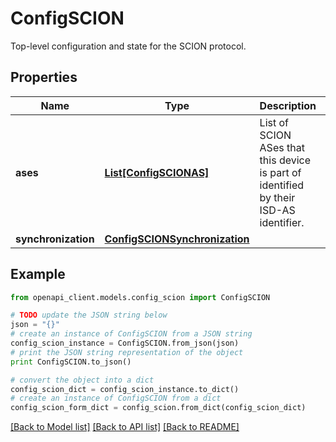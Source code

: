 # ConfigSCION

Top-level configuration and state for the SCION protocol.

## Properties

Name | Type | Description | Notes
------------ | ------------- | ------------- | -------------
**ases** | [**List[ConfigSCIONAS]**](ConfigSCIONAS.md) | List of SCION ASes that this device is part of identified by their ISD-AS identifier. | [optional] 
**synchronization** | [**ConfigSCIONSynchronization**](ConfigSCIONSynchronization.md) |  | [optional] 

## Example

```python
from openapi_client.models.config_scion import ConfigSCION

# TODO update the JSON string below
json = "{}"
# create an instance of ConfigSCION from a JSON string
config_scion_instance = ConfigSCION.from_json(json)
# print the JSON string representation of the object
print ConfigSCION.to_json()

# convert the object into a dict
config_scion_dict = config_scion_instance.to_dict()
# create an instance of ConfigSCION from a dict
config_scion_form_dict = config_scion.from_dict(config_scion_dict)
```
[[Back to Model list]](../README.md#documentation-for-models) [[Back to API list]](../README.md#documentation-for-api-endpoints) [[Back to README]](../README.md)



